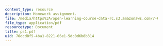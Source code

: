 ```yaml
---
content_type: resource
description: Homework assignment.
file: /media/https%3A/open-learning-course-data-rc.s3.amazonaws.com/7-012-introduction-to-biology-fall-2004/76dcd8f54ba1822106e15dc8d6b8b314_ps1.pdf
file_type: application/pdf
resourcetype: Document
title: ps1.pdf
uid: 76dcd8f5-4ba1-8221-06e1-5dc8d6b8b314
---
```

